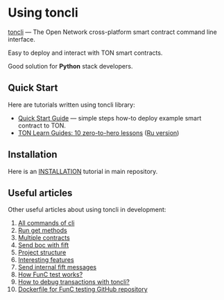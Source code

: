 # Using toncli

[toncli](https://github.com/disintar/toncli) — The Open Network cross-platform smart contract command line interface.

Easy to deploy and interact with TON smart contracts.

Good solution for **Python** stack developers.

## Quick Start

Here are tutorials written using toncli library:
* [Quick Start Guide](https://github.com/disintar/toncli/blob/master/docs/quick_start_guide.md) — simple steps how-to deploy example smart contract to TON.
* [TON Learn Guides: 10 zero-to-hero lessons](https://github.com/romanovichim/TonFunClessons_Eng) ([Ru version](https://github.com/romanovichim/TonFunClessons_ru))

## Installation

Here is an [INSTALLATION](https://github.com/disintar/toncli/blob/master/INSTALLATION.md) tutorial in main repository.

## Useful articles

Other useful articles about using toncli in development:

1. [All commands of cli](https://github.com/disintar/toncli/blob/master/docs/advanced/commands.md)
2. [Run get methods](https://github.com/disintar/toncli/blob/master/docs/advanced/get_methods.md)
3. [Multiple contracts](https://github.com/disintar/toncli/blob/master/docs/advanced/multiple_contracts.md)
4. [Send boc with fift](https://github.com/disintar/toncli/blob/master/docs/advanced/send_boc_with_fift.md)
5. [Project structure](https://github.com/disintar/toncli/blob/master/docs/advanced/project_structure.md)
6. [Interesting features](https://github.com/disintar/toncli/blob/master/docs/advanced/intresting_features.md)
7. [Send internal fift messages](https://github.com/disintar/toncli/blob/master/docs/advanced/send_fift_internal.md)
8. [How FunC test works?](https://github.com/disintar/toncli/blob/master/docs/advanced/func_tests_new.md)
9. [How to debug transactions with toncli?](https://github.com/disintar/toncli/blob/master/docs/advanced/transaction_debug.md)
10. [Dockerfile for FunC testing GitHub repository](https://github.com/Trinketer22/func_docker)
